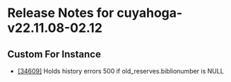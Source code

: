 
# Release Notes for cuyahoga-v22.11.08-02.12

## Custom For Instance

- [[34609]](http://bugs.koha-community.org/bugzilla3/show_bug.cgi?id=34609) Holds history errors 500 if old_reserves.biblionumber is NULL


